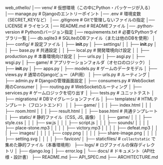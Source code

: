 web_othello/
│── venv/                     # 仮想環境（この中にPython・パッケージが入る）
│── manage.py                  # Djangoのエントリーポイント
│── .env                        # 環境変数（SECRET_KEYなど）
│── .gitignore                  # Gitで管理しないファイルの指定
│── LICENSE                    # ライセンス
│── README.md                    # READMEファイル
│── .python-version                    # Pythonのバージョン指定
│── requirements.txt            # 必要なPythonライブラリ一覧
│── db.sqlite3                  # SQLiteのDBファイル（または他のDBを使用）
│
├── config/                   # 設定ファイル
│   ├── __init__.py
│   ├── settings/
│   │   ├── __init__.py
│   │   ├── base.py           # 共通設定
│   │   ├── local.py          # 開発環境向け設定
│   │   ├── production.py     # 本番環境向け設定
│   ├── urls.py
│   ├── asgi.py
│   ├── wsgi.py
│
├── game/                        # アプリケーションフォルダ（オセロのロジック）
│   ├── __init__.py
│   ├── apps.py
│   ├── models.py                # ゲームのデータモデル
│   ├── views.py                 # 通常のDjangoビュー（API用）
│   ├── urls.py                  # ルーティング
│   ├── admin.py                 # Djangoの管理画面設定
│   ├── consumers.py             # WebSocket用のConsumer
│   ├── routing.py               # WebSocketのルーティング
│   ├── services.py              # ゲームロジックを切り出す
│   ├── tests.py                 # ユニットテスト
│   ├── migrations/              # DBマイグレーションファイル
│   ├── templates/               # HTMLテンプレート（フロントエンド）
│   │   ├── game/
│   │   │   ├── index.html
│   │   │   ├── room.html
│   │   │   ├── result.html
│   │   ├── base.html             # 共通テンプレート
│   ├── static/                   # 静的ファイル（CSS, JS, 画像）
│   │   ├── game/
│   │   │   ├── style.css
│   │   │   ├── sw.js
│   │   │   ├── script.js
│   │   │   ├── sounds/
│   │   │   │   ├── place-stone.mp3
│   │   │   │   ├── victory.mp3
│   │   │   │   ├── defeat.mp3
│   │   │   ├── images/
│   │   │   │   ├── copy.png
│   │   │   │   ├── share-image.png
│   │   │   │   ├── setting.svg
│   │   │   │   ├── favicon/
│
├── staticfiles/                 # `collectstatic` で集めた静的ファイル（本番環境用）
├── logs/                        # ログファイルの保存ディレクトリ
│   ├── django.log
│   ├── error.log
│
└── docs/                        # ドキュメント（API仕様・設計書）
    ├── README.md
    ├── API_SPEC.md
    ├── ARCHITECTURE.md